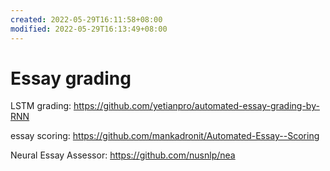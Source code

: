 ```yaml
---
created: 2022-05-29T16:11:58+08:00
modified: 2022-05-29T16:13:49+08:00
---
```


# Essay grading

LSTM grading: 
https://github.com/yetianpro/automated-essay-grading-by-RNN

essay scoring:
https://github.com/mankadronit/Automated-Essay--Scoring

Neural Essay Assessor:
https://github.com/nusnlp/nea

